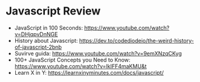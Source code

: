 # Javascript Review

- JavaScript in 100 Seconds: https://www.youtube.com/watch?v=DHjqpvDnNGE
- History about Javascript: https://dev.to/codediodeio/the-weird-history-of-javascript-2bnb
- Suvirve guida: https://www.youtube.com/watch?v=9emXNzqCKyg
- 100+ JavaScript Concepts you Need to Know: https://www.youtube.com/watch?v=lkIFF4maKMU&t
- Learn X in Y: https://learnxinyminutes.com/docs/javascript/

